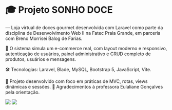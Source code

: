 <h1>🎓 Projeto SONHO DOCE</h1>
<p> — Loja virtual de doces gourmet desenvolvida com Laravel como parte da disciplina de Desenvolvimento Web II na Fatec Praia Grande, em parceria com Breno Morrisei Balog de Farias.

🧁 O sistema simula um e-commerce real, com layout moderno e responsivo, autenticação de usuários, painel administrativo e CRUD completo de produtos, usuários e mensagens.

🛠 Tecnologias: Laravel, Blade, MySQL, Bootstrap 5, JavaScript, Vite.

📌 Projeto desenvolvido com foco em práticas de MVC, rotas, views dinâmicas e sessões.
🙏 Agradecimentos à professora Eulaliane Gonçalves pela orientação.</p>

<img src="Imagem do WhatsApp de 2025-06-18 à(s) 20.23.50_3eb03a9a.jpg">
<img src="Imagem do WhatsApp de 2025-06-18 à(s) 20.23.50_e7f0e395.jpg">
